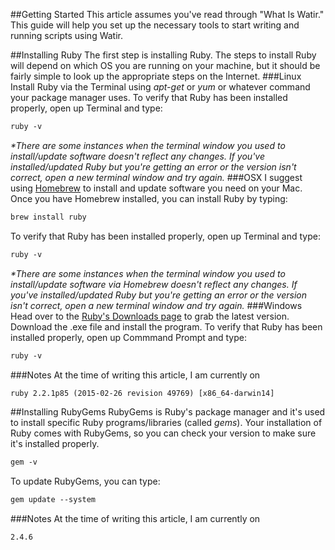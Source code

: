 ##Getting Started
This article assumes you've read through "What Is Watir." This guide will help you set up the necessary tools to start writing and running scripts using Watir.

##Installing Ruby
The first step is installing Ruby. The steps to install Ruby will depend on which OS you are running on your machine, but it should be fairly simple to look up the appropriate steps on the Internet.
###Linux
Install Ruby via the Terminal using _apt-get_ or _yum_ or whatever command your package manager uses. To verify that Ruby has been installed properly, open up Terminal and type:
``` html
ruby -v
```
_*There are some instances when the terminal window you used to install/update software doesn't reflect any changes. If you've installed/updated Ruby but you're getting an error or the version isn't correct, open a new terminal window and try again._
###OSX
I suggest using [Homebrew](http://brew.sh/) to install and update software you need on your Mac. Once you have Homebrew installed, you can install Ruby by typing:
``` html
brew install ruby
```
To verify that Ruby has been installed properly, open up Terminal and type:
``` html
ruby -v
```
_*There are some instances when the terminal window you used to install/update software via Homebrew doesn't reflect any changes. If you've installed/updated Ruby but you're getting an error or the version isn't correct, open a new terminal window and try again._
###Windows
Head over to the [Ruby's Downloads page](http://rubyinstaller.org/downloads) to grab the latest version. Download the .exe file and install the program. To verify that Ruby has been installed properly, open up Commmand Prompt and type:
``` html
ruby -v
```
###Notes
At the time of writing this article, I am currently on
``` html
ruby 2.2.1p85 (2015-02-26 revision 49769) [x86_64-darwin14]
```

##Installing RubyGems
RubyGems is Ruby's package manager and it's used to install specific Ruby programs/libraries (called _gems_). Your installation of Ruby comes with RubyGems, so you can check your version to make sure it's installed properly. 
``` html
gem -v
```
To update RubyGems, you can type:
``` html
gem update --system
```
###Notes
At the time of writing this article, I am currently on
``` html
2.4.6
```
